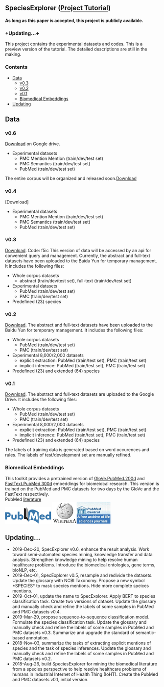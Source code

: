 ## SpeciesExplorer ([Project Tutorial](https://sssgrowth.github.io/SPECIESEXPLORER/))
#### As long as this paper is accepted, this project is publicly available. 
### +Updating...+
This project contains the experimental datasets and codes. This is a preview version of the tutorial. The detailed descriptions are still in the making.

### Contents

* [Data](#data)
  * [v0.3](#v0.3)
  * [v0.2](#v0.2)
  * [v0.1](#v0.1)
  * [Biomedical Embeddings](#biomedical-embeddings)
* [Updating](#updating)

## Data
### v0.6
[Download](https://drive.google.com/drive/folders/1I34zw3ZMB7d1AQrKTDdwJ0TndU85BVwl?usp=sharing) on Google drive.
+ Experimental datasets
	+ PMC Mention Mention (train/dev/test set)
	+ PMC Semantics (train/dev/test set)
	+ PubMed (train/dev/test set)

The entire corpus will be organized and released soon.[Download]()

### v0.4
[Download]
+ Experimental datasets
	+ PMC Mention Mention (train/dev/test set)
	+ PMC Semantics (train/dev/test set)
	+ PubMed (train/dev/test set)


### v0.3
[Download](https://pan.baidu.com/s/163Ferpz9ZCvcQgRXTRQSqw). Code: f5ic This version of data will be accessed by an api for convenient query and management. Currently, the abstract and full-text datasets have been uploaded to the Baidu Yun for temporary management. It includes the following files:

+ Whole corpus datasets
	+ abstract (train/dev/test set), full-text (train/dev/test set)
+ Experimental datasets
	+ PubMed (train/dev/test set)
	+ PMC (train/dev/test set)
+ Predefined (23) species  

### v0.2
[Download](https://pan.baidu.com/s/1PY-_mxds7A_HoyWysjsxlA). The abstract and full-text datasets have been uploaded to the Baidu Yun for temporary management. It includes the following files:

+ Whole corpus datasets
	+ PubMed (train/dev/test set)
	+ PMC (train/dev/test set)
+ Experimental 8,000/2,000 datasets
	+ explicit extraction: PubMed (train/test set), PMC (train/test set)
	+ implicit inference: PubMed (train/test set), PMC (train/test set)
+ Predefined (23) and extended (64) species  


### v0.1 
[Download](https://drive.google.com/drive/folders/1VIHEbRtPeWo66L6zaEjyv30qizC_fdQB?usp=sharing). The abstract and full-text datasets are uploaded to the Google Drive. It includes the following files:

+ Whole corpus datasets
	+ PubMed (train/dev/test set)
	+ PMC (train/dev/test set)
+ Experimental 8,000/2,000 datasets
	+ explicit extraction: PubMed (train/test set), PMC (train/test set)
	+ implicit inference: PubMed (train/test set), PMC (train/test set)
+ Predefined (23) and extended (64) species

The labels of training data is generated based on word occurences and rules. The labels of test/development set are manually refined.

### Biomedical Embeddings
This toolkit provides a pretrained version of [GloVe.PubMed.200d](d) and [FastText.PubMed.300d](d) embeddings for biomeidcal research.  This version is trained on the PubMed and PMC datasets for two days by the GloVe and the FastText respectively.  
PubMed [literature](https://www.ncbi.nlm.nih.gov/pubmed/)  
 <img src="./icon/pubmed.png" width="150">  <img src="./icon/wiki.png" width="80"><img src="./icon/pubmedcentral.jpg" width="110">
 

## Updating...
* 2019-Dec-20, SpecExplorer v0.6, enhance the result analysis. Work toward semi-automated species mining, knowledge transfer and data analysis. Strengthen knowledge mining to help resolve human healthcare problems. Introduce the biomedical ontologies, gene terms, bioNLP, etc.    
* 2019-Dec-01, SpecExplorer v0.5, resample and redivide the datasets. Update the glossary with NCBI Taxonomy. Propose a new symbol \*SPECIES\* to mask species mentions. Hide more complete speices mentions.  
* 2019-Oct-01, update the name to SpecExolorer. Apply BERT to species classification task. Create two versions of dataset. Update the glossary and manually check and refine the labels of some samples in PubMed and PMC datasets v0.4.  
* 2019-Mar-29, propose sequence-to-sequence classification model. Formulate the species classification task. Update the glossary and manually check and refine the labels of some samples in PubMed and PMC datasets v0.3. Summarize and upgrade the standard of semantic-based annotation.  
* 2018-Nov-03, summarize the tasks of extracting explicit mentions of species and the task of species inferences. Update the glossary and manually check and refine the labels of some samples in PubMed and PMC datasets v0.2.  
* 2018-Aug-26, build SpeciesExplorer for mining the biomedical literature from a species perspective to help resolve healthcare problems of humans in Industrial Internet of Health Thing (IoHT). Create the PubMed and PMC datasets v0.1, initial version.  

